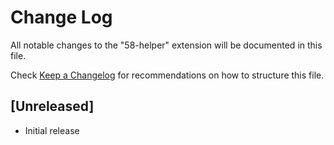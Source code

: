 # Change Log

All notable changes to the "58-helper" extension will be documented in this file.

Check [Keep a Changelog](http://keepachangelog.com/) for recommendations on how to structure this file.

## [Unreleased]

- Initial release